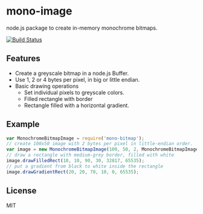 # mono-image

node.js package to create in-memory monochrome bitmaps.

[![Build Status](https://travis-ci.org/vonderheide/mono-bitmap.svg?branch=master)](https://travis-ci.org/vonderheide/mono-bitmap)

## Features

* Create a greyscale bitmap in a node.js Buffer.
* Use 1, 2 or 4 bytes per pixel, in big or little endian.
* Basic drawing operations
  * Set individual pixels to greyscale colors.
  * Filled rectangle with border
  * Rectangle filled with a horizontal gradient.

## Example

```javascript
var MonochromeBitmapImage = require('mono-bitmap');
// create 100x50 image with 2 bytes per pixel in little-endian order.
var image = new MonochromeBitmapImage(100, 50, 2, MonochromeBitmapImage.Endian.LITTLE);
// draw a rectangle with medium-grey border, filled with white
image.drawFilledRect(10, 10, 90, 30, 32817, 65535);
// put a gradient from black to white inside the rectangle
image.drawGradientRect(20, 20, 70, 10, 0, 65535);
```

## License

MIT
